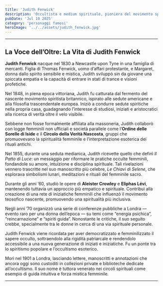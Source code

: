 ```yaml
---
title: 'Judith Fenwick'
description: 'Occultista e medium spirituale, pioniera del movimento spiritista e studiosa dei misteri massonici femminili'
pubDate: 'Jul 10 2025'
category: 'personaggi famosi'
heroImage: '../../assets/judith_fenwick.jpg'
---
```


<hr>
<h2>La Voce dell’Oltre: La Vita di Judith Fenwick</h2>

<p><strong>Judith Fenwick</strong> nacque nel 1830 a Newcastle upon Tyne in una famiglia di mercanti. Figlia di Thomas Fenwick, uomo d’affari protestante, e Margaret, donna dallo spirito sensibile e mistica, Judith sviluppò sin da giovane una spiccata empatia e la capacità di entrare in stati di trance e visioni profetiche.</p>

<p>Nel 1848, in piena epoca vittoriana, Judith fu catturata dal fermento del nascente movimento spiritista britannico, ispirato alle sedute americane e alla filosofia trascendentale europea. Iniziò a condurre sedute spiritiche nella propria casa, guadagnando l’interesse di studiosi, iniziati e aristocratici alla ricerca di verità oltre il velo visibile.</p>

<p>Sebbene non fosse formalmente affiliata alla massoneria, Judith collaborò con logge femminili non ufficiali e società parallele come l’<strong>Ordine delle Sorelle di Iside</strong> e il <strong>Circolo della Verità Nascosta</strong>, gruppi che promuovevano la spiritualità femminile e l’interpretazione esoterica dei rituali antichi.</p>

<p>Nel 1855, durante una seduta medianica, Judith ricevette quello che definì <em>Il Patto di Luce</em>: un messaggio per riformare le pratiche occulte femminili, fondandole su amore, intuizione e disciplina spirituale. Tali rivelazioni vennero trascritte nel suo manoscritto più celebre, <em>Le Chiavi di Selene</em>, che esplorava simbolismi lunari, meditazioni e rituali del femminile sacro.</p>

<p>Durante gli anni ’60, studiò le opere di <strong>Aleister Crowley</strong> e <strong>Eliphas Lévi</strong>, mantenendo tuttavia un approccio più empatico e spirituale. Contribuì alla creazione di una rete di iniziatiche femminili che influenzò il movimento teosofico nascente, promuovendo una spiritualità più inclusiva.</p>

<p>Negli anni ’70 organizzò una serie di conferenze pubbliche a Londra — evento raro per una donna dell’epoca — su temi come “energia psichica”, “reincarnazione” e “spiriti guida”. Nonostante le critiche, il suo seguito crebbe, specialmente tra le donne in cerca di una via spirituale personale.</p>

<p>Judith Fenwick viene ricordata per aver democratizzato e femminilizzato il sapere occulto, sottraendolo alla rigidità patriarcale e rendendolo accessibile a una nuova generazione di iniziati e iniziatiche. Fu un ponte tra lo spiritismo popolare e l’occultismo esoterico.</p>

<p>Morì nel 1901 a Londra, lasciando lettere, manoscritti e annotazioni che ancora oggi sono custoditi in collezioni private e biblioteche dedicate all’occultismo. Il suo nome è tuttora venerato nei circoli spirituali come esempio di guida intuitiva e forza mistica femminile.</p>

<hr>
